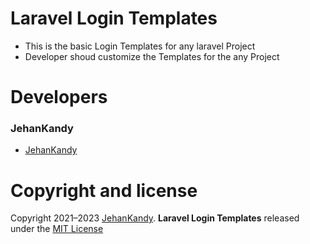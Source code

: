 # Laravel Login Templates

- This is the basic Login Templates for any laravel Project
- Developer shoud customize the Templates for the any Project


# Developers 

### JehanKandy

- [JehanKandy](https://github.com/JehanKandy)

# Copyright and license

Copyright 2021–2023 [JehanKandy](https://github.com/JehanKandy). <b>Laravel Login Templates</b> released under the [MIT License](https://github.com/JehanKandy/Login-Template-For-Laravel-/blob/master/LICENSE)